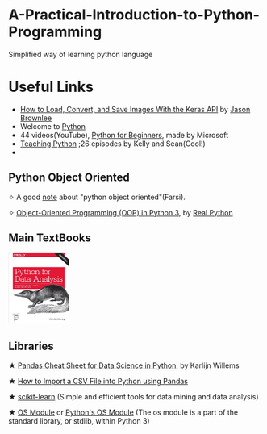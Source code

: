 # A-Practical-Introduction-to-Python-Programming
Simplified way of learning python language 
# Useful Links
- <a href="https://machinelearningmastery.com/how-to-load-convert-and-save-images-with-the-keras-api/">How to Load, Convert, and Save Images With the Keras API</a> by <a href="https://machinelearningmastery.com">Jason Brownlee</a>
- Welcome to <a href="https://www.python.org/">Python</a>
- 44 videos(YouTube), <a href="https://www.youtube.com/playlist?list=PLlrxD0HtieHhS8VzuMCfQD4uJ9yne1mE6&app=desktop">Python for Beginners</a>, made by Microsoft
- <a href="https://www.teachingpython.fm/page/2">Teaching Python</a> ;26 episodes by Kelly and Sean(Cool!)
- <a href="https://www.kaggle.com/learn/python"></a>
## Python Object Oriented
&#10023; A good <a href="http://www.tahlildadeh.com/Files/Articles/18.%20Python%20object-oriented.pdf">note</a> about "python object oriented"(Farsi). 

&#10023; <a href="https://realpython.com/python3-object-oriented-programming/#classes-in-python">Object-Oriented Programming (OOP) in Python 3</a>, by <a href="https://realpython.com/">Real Python</a>
## Main TextBooks
<img src="https://github.com/Erfaan-Rostami/A-Practical-Introduction-to-Python-Programming/blob/master/python%20for%20data%20analysis.jpg"  title="Python for data analysis" height="140" width="120"/>

## Libraries 
&#9733; <a href="https://www.datacamp.com/community/blog/python-pandas-cheat-sheet?utm_source=adwords_ppc&utm_campaignid=1455363063&utm_adgroupid=65083631748&utm_device=c&utm_keyword=&utm_matchtype=b&utm_network=g&utm_adpostion=1t1&utm_creative=332602034364&utm_targetid=aud-299261629574:dsa-473406587915&utm_loc_interest_ms=&utm_loc_physical_ms=2364&gclid=CjwKCAjw9L_tBRBXEiwAOWVVCcUHfJqchmCceTCSlUu043Czi2LWn2o0-P_0TxPA2zRpdNhLdx1VOxoCNnIQAvD_BwE">Pandas Cheat Sheet for Data Science in Python</a>, by Karlijn Willems

&#9733; <a href="https://datatofish.com/import-csv-file-python-using-pandas/">How to Import a CSV File into Python using Pandas</a>

&#9733; <a href="">scikit-learn</a> (Simple and efficient tools for data mining and data analysis)

&#9733; <a href="https://pythonprogramming.net/python-3-os-module/">OS Module</a> or <a href="https://www.pythonforbeginners.com/os/pythons-os-module">Python's OS Module</a> (The os module is a part of the standard library, or stdlib, within Python 3)
